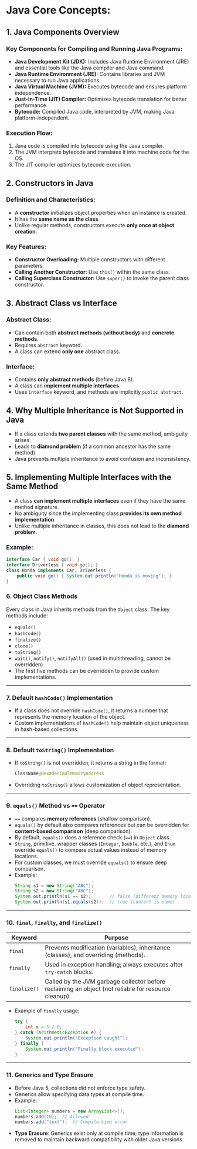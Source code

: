 # Java Core Concepts:

## 1. Java Components Overview
### Key Components for Compiling and Running Java Programs:
- **Java Development Kit (JDK):** Includes Java Runtime Environment (JRE) and essential tools like the Java compiler and Java command.
- **Java Runtime Environment (JRE):** Contains libraries and JVM necessary to run Java applications.
- **Java Virtual Machine (JVM):** Executes bytecode and ensures platform independence.
- **Just-In-Time (JIT) Compiler:** Optimizes bytecode translation for better performance.
- **Bytecode:** Compiled Java code, interpreted by JVM, making Java platform-independent.

### Execution Flow:
1. Java code is compiled into bytecode using the Java compiler.
2. The JVM interprets bytecode and translates it into machine code for the OS.
3. The JIT compiler optimizes bytecode execution.

## 2. Constructors in Java
### Definition and Characteristics:
- A **constructor** initializes object properties when an instance is created.
- It has the **same name as the class**.
- Unlike regular methods, constructors execute **only once at object creation**.

### Key Features:
- **Constructor Overloading:** Multiple constructors with different parameters.
- **Calling Another Constructor:** Use `this()` within the same class.
- **Calling Superclass Constructor:** Use `super()` to invoke the parent class constructor.

## 3. Abstract Class vs Interface
### Abstract Class:
- Can contain both **abstract methods (without body)** and **concrete methods**.
- Requires `abstract` keyword.
- A class can extend **only one** abstract class.

### Interface:
- Contains **only abstract methods** (before Java 8).
- A class can **implement multiple interfaces**.
- Uses `interface` keyword, and methods are implicitly `public abstract`.

## 4. Why Multiple Inheritance is Not Supported in Java
- If a class extends **two parent classes** with the same method, ambiguity arises.
- Leads to **diamond problem** (if a common ancestor has the same method).
- Java prevents multiple inheritance to avoid confusion and inconsistency.

## 5. Implementing Multiple Interfaces with the Same Method
- A class **can implement multiple interfaces** even if they have the same method signature.
- No ambiguity since the implementing class **provides its own method implementation**.
- Unlike multiple inheritance in classes, this does not lead to the **diamond problem**.

### Example:
```java
interface Car { void go(); }
interface Driverless { void go(); }
class Honda implements Car, Driverless {
    public void go() { System.out.println("Honda is moving"); }
}
```

### 6. Object Class Methods
Every class in Java inherits methods from the `Object` class. The key methods include:
- `equals()`
- `hashCode()`
- `finalize()`
- `clone()`
- `toString()`
- `wait()`, `notify()`, `notifyAll()` (used in multithreading, cannot be overridden)
- The first five methods can be overridden to provide custom implementations.

---

### 7. Default `hashCode()` Implementation
- If a class does not override `hashCode()`, it returns a number that represents the memory location of the object.
- Custom implementations of `hashCode()` help maintain object uniqueness in hash-based collections.

---

### 8. Default `toString()` Implementation
- If `toString()` is not overridden, it returns a string in the format:
  ```java
  ClassName@HexadecimalMemoryAddress
  ```
- Overriding `toString()` allows customization of object representation.

---

### 9. `equals()` Method vs `==` Operator
- `==` compares **memory references** (shallow comparison).
- `equals()` by default also compares references but can be overridden for **content-based comparison** (deep comparison).
- By default, `equals()` does a reference check (`==`) in `Object` class.
- `String`, primitive, wrapper classes (`Integer`, `Double`, etc.), and `Enum` override `equals()` to compare actual values instead of memory locations.
- For custom classes, we must override `equals()` to ensure deep comparison.
- Example:
  ```java
  String s1 = new String("ABC");
  String s2 = new String("ABC");
  System.out.println(s1 == s2);       // false (different memory locations)
  System.out.println(s1.equals(s2));  // true (content is same)
  ```

---

### 10. `final`, `finally`, and `finalize()`
| Keyword     | Purpose |
|------------|---------|
| `final`    | Prevents modification (variables), inheritance (classes), and overriding (methods). |
| `finally`  | Used in exception handling; always executes after `try-catch` blocks. |
| `finalize()` | Called by the JVM garbage collector before reclaiming an object (not reliable for resource cleanup). |
- Example of `finally` usage:
  ```java
  try {
      int x = 5 / 0;
  } catch (ArithmeticException e) {
      System.out.println("Exception caught");
  } finally {
      System.out.println("Finally block executed");
  }
  ```

---

### 11. Generics and Type Erasure
- Before Java 5, collections did not enforce type safety.
- Generics allow specifying data types at compile time.
- Example:
  ```java
  List<Integer> numbers = new ArrayList<>();
  numbers.add(10);  // Allowed
  numbers.add("text");  // Compile-time error
  ```
- **Type Erasure**: Generics exist only at compile time; type information is removed to maintain backward compatibility with older Java versions.



